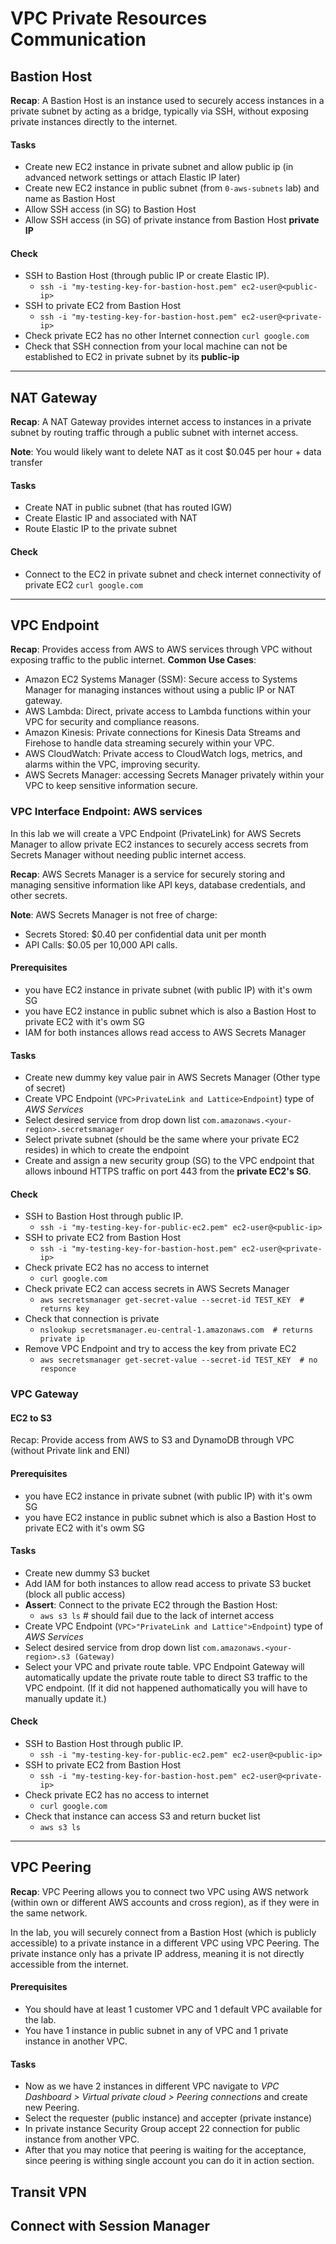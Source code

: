 # VPC Private Resources Communication

## Bastion Host

**Recap**: A Bastion Host is an instance used to securely access instances in a private subnet by acting as a bridge, typically via SSH, without exposing private instances directly to the internet.

#### Tasks
- Create new EC2 instance in private subnet and allow public ip (in advanced network settings or attach Elastic IP later)
- Create new EC2 instance in public subnet (from `0-aws-subnets` lab) and name as Bastion Host
- Allow SSH access (in SG) to Bastion Host
- Allow SSH access (in SG) of private instance from Bastion Host **private IP**

#### Check
- SSH to Bastion Host (through public IP or create Elastic IP).
    - `ssh -i "my-testing-key-for-bastion-host.pem" ec2-user@<public-ip>`
- SSH to private EC2 from Bastion Host
  - `ssh -i "my-testing-key-for-bastion-host.pem" ec2-user@<private-ip>`
- Check private EC2 has no other Internet connection `curl google.com`
- Check that SSH connection from your local machine can not be established to EC2 in private subnet by its **public-ip**

---

## NAT Gateway

**Recap**: A NAT Gateway provides internet access to instances in a private subnet by routing traffic through a public subnet with internet access.

**Note**: You would likely want to delete NAT as it cost $0.045 per hour + data transfer

#### Tasks
- Create NAT in public subnet (that has routed IGW) 
- Create Elastic IP and associated with NAT
- Route Elastic IP to the private subnet

#### Check
- Connect to the EC2 in private subnet and check internet connectivity of private EC2 `curl google.com`

---

## VPC Endpoint

**Recap**: Provides access from AWS to AWS services through VPC without exposing traffic to the public internet. 
**Common Use Cases**: 
- Amazon EC2 Systems Manager (SSM): Secure access to Systems Manager for managing instances without using a public IP or NAT gateway.
- AWS Lambda: Direct, private access to Lambda functions within your VPC for security and compliance reasons.
- Amazon Kinesis: Private connections for Kinesis Data Streams and Firehose to handle data streaming securely within your VPC. 
- AWS CloudWatch: Private access to CloudWatch logs, metrics, and alarms within the VPC, improving security.
- AWS Secrets Manager: accessing Secrets Manager privately within your VPC to keep sensitive information secure.


[//]: # (### VPC Interface Endpoint: EC2 Instance Connect Endpoin&#41;)

[//]: # (In this lab we will create a VPC Endpoint &#40;PrivateLink&#41; from expose secure direct connection &#40;without internet&#41; from public EC2 to private EC2. )

[//]: # ()
[//]: # (**Recap**: A VPC Interface Endpoint &#40;also known as PrivateLink&#41;.)

[//]: # ()
[//]: # (#### Prerequisites)

[//]: # (- you have EC2 instance in public subnet &#40;with public IP&#41; with it's owm SG)

[//]: # (- you have EC2 instance in private subnet &#40;with public IP&#41; with it's owm SG)

[//]: # ()
[//]: # (#### Tasks)

[//]: # (- Ensure that both EC2 instances have inbound rules &#40;in SG&#41; allowing ICMP traffic &#40;ping&#41;.)

[//]: # (- **Assert**: Check that connection private EC2 no possible using public IP `ping <public-ip-of-private-ec2>`)

[//]: # (- Create VPC Endpoint &#40;`VPC>PrivateLink and Lattice>Endpoint`&#41; type of _EC2 Instance Connect Endpoint_ &#40;free of charge&#41;)

[//]: # (- Select the VPC and subnet where your private EC2 resides)

[//]: # ()
[//]: # (#### Check)

[//]: # (- SSH to public EC2 through public IP.)

[//]: # (    - `ssh -i "my-testing-key-for-public-ec2.pem" ec2-user@<public-ip>`)

[//]: # (- Check public EC2 has connection to private EC2 `ping <private-ip-of-private-ec2>`)


### VPC Interface Endpoint: AWS services

In this lab we will create a VPC Endpoint (PrivateLink) for AWS Secrets Manager to allow private EC2 instances to securely access secrets from Secrets Manager without needing public internet access.

**Recap**: AWS Secrets Manager is a service for securely storing and managing sensitive information like API keys, database credentials, and other secrets.

**Note**: AWS Secrets Manager is not free of charge:
- Secrets Stored: $0.40 per confidential data unit per month
- API Calls: $0.05 per 10,000 API calls.

#### Prerequisites
- you have EC2 instance in private subnet (with public IP) with it's owm SG
- you have EC2 instance in public subnet which is also a Bastion Host to private EC2 with it's owm SG
- IAM for both instances allows read access to AWS Secrets Manager

#### Tasks
- Create new dummy key value pair in AWS Secrets Manager (Other type of secret)
- Create VPC Endpoint (`VPC>PrivateLink and Lattice>Endpoint`) type of _AWS Services_
- Select desired service from drop down list `com.amazonaws.<your-region>.secretsmanager`
- Select private subnet (should be the same where your private EC2 resides) in which to create the endpoint
- Create and assign a new security group (SG) to the VPC endpoint that allows inbound HTTPS traffic on port 443 from the **private EC2's SG**.

#### Check
- SSH to Bastion Host through public IP.
    - `ssh -i "my-testing-key-for-public-ec2.pem" ec2-user@<public-ip>`
- SSH to private EC2 from Bastion Host
  - `ssh -i "my-testing-key-for-bastion-host.pem" ec2-user@<private-ip>`
- Check private EC2 has no access to internet
  - `curl google.com`
- Check private EC2 can access secrets in AWS Secrets Manager
  - `aws secretsmanager get-secret-value --secret-id TEST_KEY  # returns key`
- Check that connection is private
  - `nslookup secretsmanager.eu-central-1.amazonaws.com  # returns private ip`
- Remove VPC Endpoint and try to access the key from private EC2
  - `aws secretsmanager get-secret-value --secret-id TEST_KEY  # no responce`

### VPC Gateway
#### EC2 to S3
Recap: Provide access from AWS to S3 and DynamoDB through VPC (without Private link and ENI)

#### Prerequisites
- you have EC2 instance in private subnet (with public IP) with it's owm SG
- you have EC2 instance in public subnet which is also a Bastion Host to private EC2 with it's owm SG

#### Tasks
- Create new dummy S3 bucket
- Add IAM for both instances to allow read access to private S3 bucket (block all public access)
- **Assert**: Connect to the private EC2 through the Bastion Host:
  - `aws s3 ls` # should fail due to the lack of internet access 
- Create VPC Endpoint (`VPC>"PrivateLink and Lattice">Endpoint`) type of _AWS Services_
- Select desired service from drop down list `com.amazonaws.<your-region>.s3 (Gateway)`
- Select your VPC and private route table. VPC Endpoint Gateway will automatically update the private route table to direct S3 traffic to the VPC endpoint. (If it did not happened authomatically you will have to manually update it.)

#### Check
- SSH to Bastion Host through public IP.
    - `ssh -i "my-testing-key-for-public-ec2.pem" ec2-user@<public-ip>`
- SSH to private EC2 from Bastion Host
  - `ssh -i "my-testing-key-for-bastion-host.pem" ec2-user@<private-ip>`
- Check private EC2 has no access to internet
  - `curl google.com`
- Check that instance can access S3 and return bucket list
  - `aws s3 ls`

---

## VPC Peering
**Recap**: VPC Peering allows you to connect two VPC using AWS network (within own or different AWS accounts and cross region), as if they were in the same network.  

In the lab, you will securely connect from a Bastion Host (which is publicly accessible) to a private instance in a different VPC using VPC Peering. The private instance only has a private IP address, meaning it is not directly accessible from the internet. 

#### Prerequisites
- You should have at least 1 customer VPC and 1 default VPC available for the lab.
- You have 1 instance in public subnet in any of VPC and 1 private instance in another VPC.

#### Tasks 
- Now as we have 2 instances in different VPC navigate to _VPC Dashboard > Virtual private cloud > Peering connections_ and create new Peering.
- Select the requester (public instance) and accepter (private instance)
- In private instance Security Group accept 22 connection for public instance from another VPC.
- After that you may notice that peering is waiting for the acceptance, since peering is withing single account you can do it in action section.




## Transit VPN
## Connect with Session Manager
